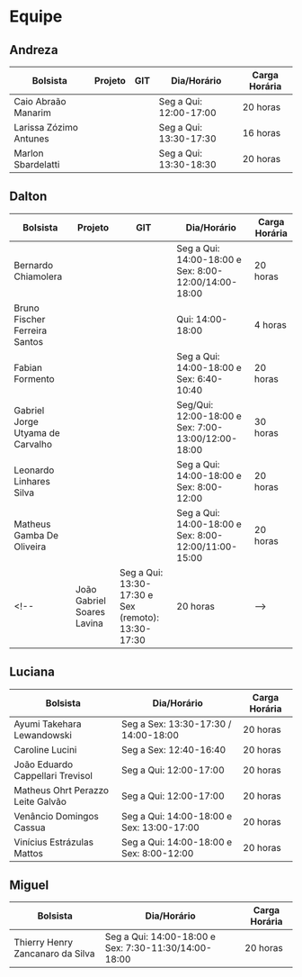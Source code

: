 # Equipe

## Andreza

| Bolsista               | Projeto | GIT  | Dia/Horário            | Carga Horária |
|------------------------|---------|------|------------------------|---------------|
| Caio Abraão Manarim	   |         |      |Seg a Qui: 12:00-17:00  | 20 horas      |
| Larissa Zózimo Antunes |         |      |Seg a Qui: 13:30-17:30  | 16 horas      |
| Marlon Sbardelatti     |         |      |Seg a Qui: 13:30-18:30  | 20 horas      |

## Dalton

| Bolsista               | Projeto | GIT  | Dia/Horário            | Carga Horária |
|------------------------|---------|------|------------------------|---------------|
| Bernardo Chiamolera    |         |      | Seg a Qui: 14:00-18:00 e Sex: 8:00-12:00/14:00-18:00 | 20 horas |
| Bruno Fischer Ferreira Santos|         |       | Qui: 14:00-18:00 | 4 horas|
| Fabian Formento|         |      | Seg a Qui: 14:00-18:00 e Sex: 6:40-10:40 | 20 horas |
| Gabriel Jorge Utyama de Carvalho|         |       | Seg/Qui: 12:00-18:00 e Sex: 7:00-13:00/12:00-18:00 | 30 horas |
| Leonardo Linhares Silva|         |       | Seg a Qui: 14:00-18:00 e Sex: 8:00-12:00 | 20 horas |
| Matheus Gamba De Oliveira |         |      | Seg a Qui: 14:00-18:00 e Sex: 8:00-12:00/11:00-15:00 | 20 horas |
<!--| João Gabriel Soares Lavina | Seg a Qui: 13:30-17:30 e Sex (remoto): 13:30-17:30 | 20 horas | -->

## Luciana

| Bolsista | Dia/Horário | Carga Horária |
|-- |-- |-- |
| Ayumi Takehara Lewandowski | Seg a Sex: 13:30-17:30  / 14:00-18:00 | 20 horas |
| Caroline Lucini | Seg a Sex: 12:40-16:40 | 20 horas |
| João Eduardo Cappellari Trevisol | Seg a Qui: 12:00-17:00 | 20 horas |
| Matheus Ohrt Perazzo Leite Galvão | Seg a Qui: 12:00-17:00 | 20 horas |
| Venâncio Domingos Cassua | Seg a Qui: 14:00-18:00 e Sex: 13:00-17:00 | 20 horas |
| Vinícius Estrázulas Mattos | Seg a Qui: 14:00-18:00 e Sex: 8:00-12:00 | 20 horas |

## Miguel

| Bolsista | Dia/Horário | Carga Horária |
|-- |-- |-- |
| Thierry Henry Zancanaro da Silva | Seg a Qui: 14:00-18:00 e Sex: 7:30-11:30/14:00-18:00 | 20 horas |
